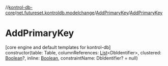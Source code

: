 //[kontrol-db-core](../../../index.md)/[net.futureset.kontroldb.modelchange](../index.md)/[AddPrimaryKey](index.md)/[AddPrimaryKey](-add-primary-key.md)

# AddPrimaryKey

[core engine and default templates for kontrol-db]\
constructor(table: Table, columnReferences: [List](https://kotlinlang.org/api/latest/jvm/stdlib/kotlin.collections/-list/index.html)&lt;DbIdentifier&gt;, clustered: [Boolean](https://kotlinlang.org/api/latest/jvm/stdlib/kotlin/-boolean/index.html)?, inline: [Boolean](https://kotlinlang.org/api/latest/jvm/stdlib/kotlin/-boolean/index.html), constraintName: DbIdentifier? = null)
